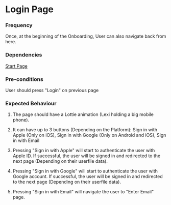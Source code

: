 # Login Page



### Frequency

Once, at the beginning of the Onboarding, User can also navigate back from here.

### Dependencies

[Start Page](StartPage.md)

### Pre-conditions

User should press "Login" on previous page

### Expected Behaviour

1. The page should have a  Lottie animation (Lexi holding a big mobile phone).

2. It can have up to 3 buttons (Depending on the Platform): 
Sign in with Apple (Only on iOS), Sign in with Google (Only on Android and iOS), Sign in with Email

3. Pressing "Sign in with Apple" will start to authenticate the user with Apple ID. If successful, the user will be signed in and redirected to the next page (Depending on their userfile data).

4. Pressing "Sign in with Google" will start to authenticate the user with Google account. If successful, the user will be signed in and redirected to the next page (Depending on their userfile data).

5. Pressing "Sign in with Email" will navigate the user to "Enter Email" page.

